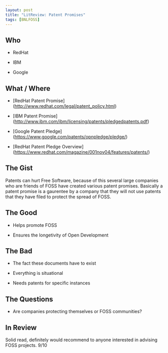 ```yaml
---
layout: post
title: "LitReview: Patent Promises"
tags: [BNLFOSS]
---
```


## Who
* RedHat

* IBM

* Google

## What / Where
* [RedHat Patent Promise] (http://www.redhat.com/legal/patent_policy.html)

* [IBM Patent Promise] (http://www.ibm.com/ibm/licensing/patents/pledgedpatents.pdf)

* [Google Patent Pledge] (https://www.google.com/patents/opnpledge/pledge/)

* [RedHat Patent Pledge Overview] (https://www.redhat.com/magazine/001nov04/features/patents/)

## The Gist
Patents can hurt Free Software, because of this several large companies who
are friends of FOSS have created various patent promises. Basically a patent
promise is a gaurentee by a company that they will not use patents that they
have filed to protect the spread of FOSS.

## The Good
* Helps promote FOSS

* Ensures the longetivity of Open Development

## The Bad
* The fact these documents have to exist

* Everything is situational

* Needs patents for specific instances

## The Questions
* Are companies protecting themselves or FOSS communities?

## In Review
Solid read, definitely would recommend to anyone interested in advising
FOSS projects. 9/10
